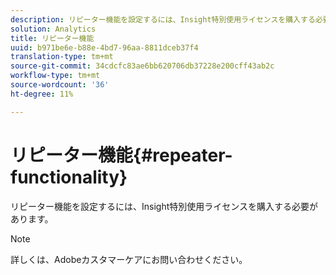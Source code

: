 ```yaml
---
description: リピーター機能を設定するには、Insight特別使用ライセンスを購入する必要があります。
solution: Analytics
title: リピーター機能
uuid: b971be6e-b88e-4bd7-96aa-8811dceb37f4
translation-type: tm+mt
source-git-commit: 34cdcfc83ae6bb620706db37228e200cff43ab2c
workflow-type: tm+mt
source-wordcount: '36'
ht-degree: 11%

---
```



# リピーター機能{#repeater-functionality}

リピーター機能を設定するには、Insight特別使用ライセンスを購入する必要があります。

>[!NOTE]
>
>詳しくは、Adobeカスタマーケアにお問い合わせください。

